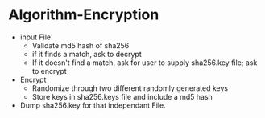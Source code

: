 # Algorithm-Encryption

* input File
   - Validate md5 hash of sha256
   - if it finds a match, ask to decrypt
   - If it doesn't find a match, ask for user to supply sha256.key file; ask to encrypt
* Encrypt
   - Randomize through two different randomly generated keys
   - Store keys in sha256.keys file and include a md5 hash
* Dump sha256.key for that independant File. 
